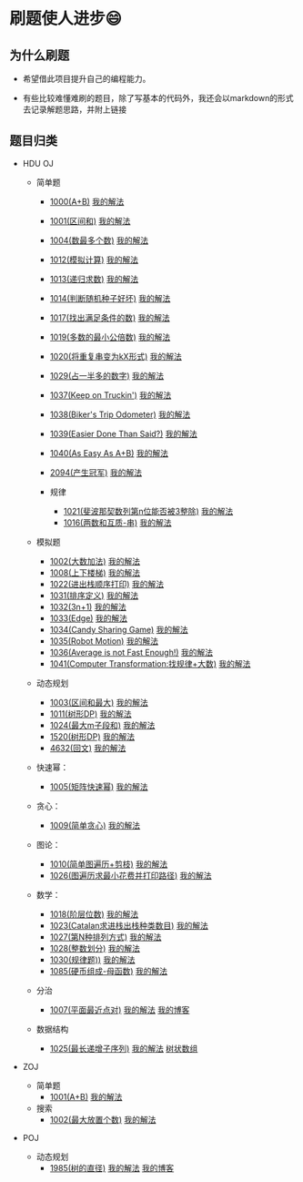 # 刷题使人进步😄

## 为什么刷题

- 希望借此项目提升自己的编程能力。

- 有些比较难懂难刷的题目，除了写基本的代码外，我还会以markdown的形式去记录解题思路，并附上链接

## 题目归类
- HDU OJ
    - 简单题
        - [1000(A+B)](http://acm.hdu.edu.cn/showproblem.php?pid=1000) [我的解法](https://github.com/toFindMore/OJ_Practice/blob/master/hdu/HDU1000.cpp)
        - [1001(区间和)](http://acm.hdu.edu.cn/showproblem.php?pid=1001) [我的解法](https://github.com/toFindMore/OJ_Practice/blob/master/hdu/HDU1001.cpp)
        - [1004(数最多个数)](http://acm.hdu.edu.cn/showproblem.php?pid=1004) [我的解法](https://github.com/toFindMore/OJ_Practice/blob/master/hdu/HDU1004.cpp)
        - [1012(模拟计算)](http://acm.hdu.edu.cn/showproblem.php?pid=1012) [我的解法](https://github.com/toFindMore/OJ_Practice/blob/master/hdu/HDU1012.cpp)
        - [1013(递归求数)](http://acm.hdu.edu.cn/showproblem.php?pid=1013) [我的解法](https://github.com/toFindMore/OJ_Practice/blob/master/hdu/HDU1013.cpp)
        - [1014(判断随机种子好坏)](http://acm.hdu.edu.cn/showproblem.php?pid=1014) [我的解法](https://github.com/toFindMore/OJ_Practice/blob/master/hdu/HDU1014.cpp)
        - [1017(找出满足条件的数)](http://acm.hdu.edu.cn/showproblem.php?pid=1017) [我的解法](https://github.com/toFindMore/OJ_Practice/blob/master/hdu/HDU1017.cpp)
        - [1019(多数的最小公倍数)](http://acm.hdu.edu.cn/showproblem.php?pid=1019) [我的解法](https://github.com/toFindMore/OJ_Practice/blob/master/hdu/HDU1019.cpp)
        - [1020(将重复串变为kX形式)](http://acm.hdu.edu.cn/showproblem.php?pid=1020) [我的解法](https://github.com/toFindMore/OJ_Practice/blob/master/hdu/HDU1020.cpp)
        - [1029(占一半多的数字)](http://acm.hdu.edu.cn/showproblem.php?pid=1029) [我的解法](https://github.com/toFindMore/OJ_Practice/blob/master/hdu/HDU1029.cpp)
        - [1037(Keep on Truckin')](http://acm.hdu.edu.cn/showproblem.php?pid=1037) [我的解法](https://github.com/toFindMore/OJ_Practice/blob/master/hdu/HDU1037.cpp)
        - [1038(Biker's Trip Odometer)](http://acm.hdu.edu.cn/showproblem.php?pid=1038) [我的解法](https://github.com/toFindMore/OJ_Practice/blob/master/hdu/HDU1038.cpp)
        - [1039(Easier Done Than Said?)](http://acm.hdu.edu.cn/showproblem.php?pid=1039) [我的解法](https://github.com/toFindMore/OJ_Practice/blob/master/hdu/HDU1039.cpp)
        - [1040(As Easy As A+B)](http://acm.hdu.edu.cn/showproblem.php?pid=1040) [我的解法](https://github.com/toFindMore/OJ_Practice/blob/master/hdu/HDU1040.cpp)
        - [2094(产生冠军)](http://acm.hdu.edu.cn/showproblem.php?pid=2094) [我的解法](https://github.com/toFindMore/OJ_Practice/blob/master/hdu/HDU2094.cpp)

      - 规律
        - [1021(斐波那契数列第n位能否被3整除)](http://acm.hdu.edu.cn/showproblem.php?pid=1021) [我的解法](https://github.com/toFindMore/OJ_Practice/blob/master/hdu/HDU1021.cpp) 
        - [1016(两数和互质-串)](http://acm.hdu.edu.cn/showproblem.php?pid=1016) [我的解法](https://github.com/toFindMore/OJ_Practice/blob/master/hdu/HDU1016.cpp)
    - 模拟题
        - [1002(大数加法)](http://acm.hdu.edu.cn/showproblem.php?pid=1002) [我的解法](https://github.com/toFindMore/OJ_Practice/blob/master/hdu/HDU1002.cpp)
        - [1008(上下楼梯)](http://acm.hdu.edu.cn/showproblem.php?pid=1008) [我的解法](https://github.com/toFindMore/OJ_Practice/blob/master/hdu/HDU1008.cpp)
        - [1022(进出栈顺序打印)](http://acm.hdu.edu.cn/showproblem.php?pid=1022) [我的解法](https://github.com/toFindMore/OJ_Practice/blob/master/hdu/HDU1022.cpp)
        - [1031(排序定义)](http://acm.hdu.edu.cn/showproblem.php?pid=1031) [我的解法](https://github.com/toFindMore/OJ_Practice/blob/master/hdu/HDU1031.cpp)
        - [1032(3n+1)](http://acm.hdu.edu.cn/showproblem.php?pid=1032) [我的解法](https://github.com/toFindMore/OJ_Practice/blob/master/hdu/HDU1032.cpp)
        - [1033(Edge)](http://acm.hdu.edu.cn/showproblem.php?pid=1033) [我的解法](https://github.com/toFindMore/OJ_Practice/blob/master/hdu/HDU1033.cpp)
        - [1034(Candy Sharing Game)](http://acm.hdu.edu.cn/showproblem.php?pid=1034) [我的解法](https://github.com/toFindMore/OJ_Practice/blob/master/hdu/HDU1034.cpp)
        - [1035(Robot Motion)](http://acm.hdu.edu.cn/showproblem.php?pid=1035) [我的解法](https://github.com/toFindMore/OJ_Practice/blob/master/hdu/HDU1035.cpp)
        - [1036(Average is not Fast Enough!)](http://acm.hdu.edu.cn/showproblem.php?pid=1036) [我的解法](https://github.com/toFindMore/OJ_Practice/blob/master/hdu/HDU1036.cpp)
        - [1041(Computer Transformation:找规律+大数)](http://acm.hdu.edu.cn/showproblem.php?pid=1041) [我的解法](https://github.com/toFindMore/OJ_Practice/blob/master/hdu/HDU1041.cpp)

    - 动态规划
        - [1003(区间和最大)](http://acm.hdu.edu.cn/showproblem.php?pid=1003) [我的解法](https://github.com/toFindMore/OJ_Practice/blob/master/hdu/HDU1003.cpp)
        - [1011(树形DP)](http://acm.hdu.edu.cn/showproblem.php?pid=1011) [我的解法](https://github.com/toFindMore/OJ_Practice/blob/master/hdu/HDU1011.cpp)
        - [1024(最大m子段和)](http://acm.hdu.edu.cn/showproblem.php?pid=1024) [我的解法](https://github.com/toFindMore/OJ_Practice/blob/master/hdu/HDU1024.cpp)
        - [1520(树形DP)](http://acm.hdu.edu.cn/showproblem.php?pid=1520) [我的解法](https://github.com/toFindMore/OJ_Practice/blob/master/hdu/HDU1520.cpp)
        - [4632(回文)](http://acm.hdu.edu.cn/showproblem.php?pid=4632) [我的解法](https://github.com/toFindMore/OJ_Practice/blob/master/hdu/HDU4632.cpp)
    - 快速幂：
        - [1005(矩阵快速幂)](http://acm.hdu.edu.cn/showproblem.php?pid=1005) [我的解法](https://github.com/toFindMore/OJ_Practice/blob/master/hdu/HDU1005.cpp)
    - 贪心：
        - [1009(简单贪心)](http://acm.hdu.edu.cn/showproblem.php?pid=1009) [我的解法](https://github.com/toFindMore/OJ_Practice/blob/master/hdu/HDU1009.cpp)
    - 图论：
        - [1010(简单图遍历+剪枝)](http://acm.hdu.edu.cn/showproblem.php?pid=1010) [我的解法](https://github.com/toFindMore/OJ_Practice/blob/master/hdu/HDU1010.cpp)
        - [1026(图遍历求最小花费并打印路径)](http://acm.hdu.edu.cn/showproblem.php?pid=1026) [我的解法](https://github.com/toFindMore/OJ_Practice/blob/master/hdu/HDU1026.cpp)
    - 数学：
        - [1018(阶层位数)](http://acm.hdu.edu.cn/showproblem.php?pid=1018) [我的解法](https://github.com/toFindMore/OJ_Practice/blob/master/hdu/HDU1018.cpp)
        - [1023(Catalan求进栈出栈种类数目)](http://acm.hdu.edu.cn/showproblem.php?pid=1023) [我的解法](https://github.com/toFindMore/OJ_Practice/blob/master/hdu/HDU1023.cpp)
        - [1027(第N种排列方式)](http://acm.hdu.edu.cn/showproblem.php?pid=1027) [我的解法](https://github.com/toFindMore/OJ_Practice/blob/master/hdu/HDU1027.cpp)
        - [1028(整数划分)](http://acm.hdu.edu.cn/showproblem.php?pid=1028) [我的解法](https://github.com/toFindMore/OJ_Practice/blob/master/hdu/HDU1028.cpp)
        - [1030(规律题))](http://acm.hdu.edu.cn/showproblem.php?pid=1030) [我的解法](https://github.com/toFindMore/OJ_Practice/blob/master/hdu/HDU1030.cpp)
        - [1085(硬币组成-母函数)](http://acm.hdu.edu.cn/showproblem.php?pid=1085) [我的解法](https://github.com/toFindMore/OJ_Practice/blob/master/hdu/HDU1085.cpp)
    - 分治
        - [1007(平面最近点对)](http://acm.hdu.edu.cn/showproblem.php?pid=1007) [我的解法](https://github.com/toFindMore/OJ_Practice/blob/master/hdu/HDU1007.cpp) [我的博客](https://github.com/toFindMore/OJ_Practice/blob/master/blog/%E5%87%A0%E4%BD%95/HDU%201007%20Quoit%20Design.md)
    - 数据结构
        - [1025(最长递增子序列)](http://acm.hdu.edu.cn/showproblem.php?pid=1025) [我的解法](https://github.com/toFindMore/OJ_Practice/blob/master/hdu/HDU1025.cpp) [树状数组](https://github.com/toFindMore/OJ_Practice/blob/master/blog/%E6%95%B0%E6%8D%AE%E7%BB%93%E6%9E%84/%E6%A0%91%E7%8A%B6%E6%95%B0%E7%BB%84.md)

- ZOJ
    - 简单题
        - [1001(A+B)](https://zoj.pintia.cn/problem-sets/91827364500/problems/91827364500) [我的解法](https://github.com/toFindMore/OJ_Practice/blob/master/zoj/ZOJ1001.cpp)
    - 搜索
        - [1002(最大放置个数)](https://zoj.pintia.cn/problem-sets/91827364500/problems/91827364501) [我的解法](https://github.com/toFindMore/OJ_Practice/blob/master/zoj/ZOJ1002.cpp)
- POJ
    - 动态规划
        - [1985(树的直径)](http://poj.org/problem?id=1985) [我的解法](https://github.com/toFindMore/OJ_Practice/blob/master/special-practice/%E6%A0%91%E5%BD%A2DP/POJ1985.cpp) [我的博客](https://github.com/toFindMore/OJ_Practice/blob/master/blog/%E5%9B%BE/%E6%A0%91%E7%9A%84%E7%9B%B4%E5%BE%84.md)